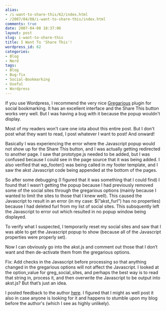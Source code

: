 ```yaml
---
alias:
- /i-want-to-share-this/62/index.html
- /2007/04/08/i-want-to-share-this/index.html
comments: true
date: 2007-04-08 18:37:06
layout: post
slug: i-want-to-share-this
title: I Want To 'Share This'!
wordpress_id: 62
categories:
- Blog
- Nerd
tags:
- Blog
- Bug-fix
- Social-Bookmarking
- Useful
- Wordpress
---
```


If you use Wordpress, I recommend the very nice [Gregarious](http://dev.lipidity.com/feature/wp-plugin-gregarious) plugin for social bookmarking.  It has an excellent interface and the Share This button works very well.  But I was having a bug with it because the popup wouldn't display.

Most of my readers won't care one iota about this entire post.  But I don't post what they want to read, I post whatever I want to post!  And onward!

Basically I was experiencing the error where the Javascript popup would not show up for the Share This button, and I was actually getting redirected to another page. I saw that prototype.js needed to be added, but I was confused because I could see in the page source that it was being added. I also verified that wp_footer() was being called in my footer template, and I saw the akst Javascript code being appended at the bottom of the pages.

So after some debugging (I figured that it was something that I could find) I found that I wasn’t getting the popup because I had previously removed some of the social sites through the gregarious options (mainly because I wanted to limit the sites to those that I knew well). This caused the Javascript to result in an error (in my case: $(”akst_furl”) has no properties) because I had deleted furl from my list of social sites. This subsquently left the Javascript to error out which resulted in no popup window being displayed.

To verify what I suspected, I temporarily reset my social sites and saw that I was able to get the Javascript popup to show (because all of the Javascript properties were properly set).

Now I can obviously go into the akst.js and comment out those that I don’t want and then de-activate them from the gregarious options.

Fix: Add checks in the Javascript before processing so that anything changed in the gregarious options will not affect the Javascript. I looked at the option_value for greg_social_sites, and perhaps the best way is to read that string in, process it, and then overwrite the Javascript to be output into akst.js? But that’s just an idea.

I posted feedback to the author [here](http://dev.lipidity.com/feature/wp-plugin-gregarious#comment-4495).  I figured that I might as well post it also in case anyone is looking for it and happens to stumble upon my blog before the author's (which I see as highly unlikely).
